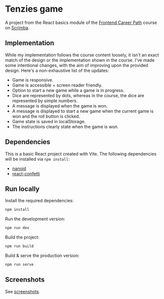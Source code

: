 # Tenzies game

A project from the React basics module of the [Frontend Career Path](https://scrimba.com/learn/frontend) course on [Scrimba](https://scrimba.com).

## Implementation

While my implementation follows the course content loosely, it isn't an exact match of the design or the implementation shown in the course. I've made some intentional changes, with the aim of improving upon the provided design. Here's a non-exhaustive list of the updates:

* Game is responsive.
* Game is accessible + screen reader friendly.
* Option to start a new game while a game is in progress.
* Dice are represented by dots, whereas in the course, the dice are represented by simple numbers.
* A message is displayed when the game is won.
* A message is displayed to start a new game when the current game is won and the roll button is clicked.
* Game state is saved in localStorage.
* The instructions clearly state when the game is won.

## Dependencies

This is a basic React project created with Vite. The following dependencies will be installed via `npm install`:

* [nanoid](https://www.npmjs.com/package/nanoid)
* [react-confetti](https://www.npmjs.com/package/react-confetti)

## Run locally

Install the required dependencies:

```bash
npm install
```

Run the development version:

```bash
npm run dev
```

Build the project:

```bash
npm run build
```

Build & serve the production version:

```bash
npm run serve
```

## Screenshots

See [screenshots](screenshots/).
